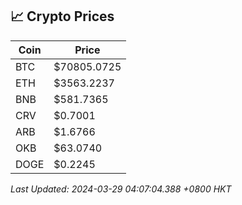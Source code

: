 ## 📈 Crypto Prices

| Coin | Price |
| ---- | ----- |
| BTC | $70805.0725 |
| ETH | $3563.2237 |
| BNB | $581.7365 |
| CRV | $0.7001 |
| ARB | $1.6766 |
| OKB | $63.0740 |
| DOGE | $0.2245 |

_Last Updated: 2024-03-29 04:07:04.388 +0800 HKT_